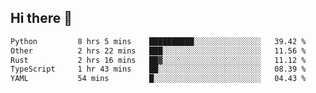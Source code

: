 ## Hi there 👋

<!--
**whirlun/whirlun** is a ✨ _special_ ✨ repository because its `README.md` (this file) appears on your GitHub profile.

Here are some ideas to get you started:

- 🔭 I’m currently working on ...
- 🌱 I’m currently learning ...
- 👯 I’m looking to collaborate on ...
- 🤔 I’m looking for help with ...
- 💬 Ask me about ...
- 📫 How to reach me: ...
- 😄 Pronouns: ...
- ⚡ Fun fact: ...
-->
<!--START_SECTION:waka-->

```txt
Python         8 hrs 5 mins    ██████████░░░░░░░░░░░░░░░   39.42 %
Other          2 hrs 22 mins   ███░░░░░░░░░░░░░░░░░░░░░░   11.56 %
Rust           2 hrs 16 mins   ██▓░░░░░░░░░░░░░░░░░░░░░░   11.12 %
TypeScript     1 hr 43 mins    ██░░░░░░░░░░░░░░░░░░░░░░░   08.39 %
YAML           54 mins         █░░░░░░░░░░░░░░░░░░░░░░░░   04.43 %
```

<!--END_SECTION:waka-->
